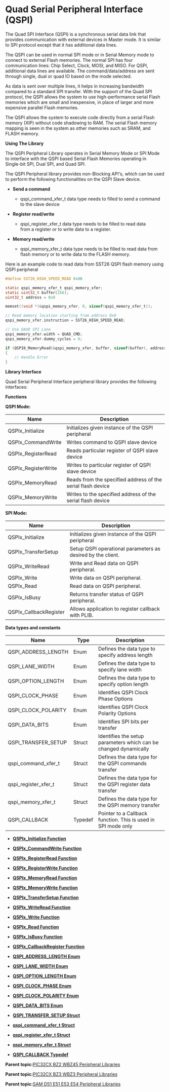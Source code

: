# Quad Serial Peripheral Interface \(QSPI\)

The Quad SPI Interface \(QSPI\) is a synchronous serial data link that provides communication with external devices in Master mode. It is similar to SPI protocol except that it has additional data lines.

The QSPI can be used in normal SPI mode or in Serial Memory mode to connect to external Flash memories. The normal SPI has four communication lines: Chip Select, Clock, MOSI, and MISO. For QSPI, additional data lines are available. The command/data/address are sent through single, dual or quad IO based on the mode selected.

As data is sent over multiple lines, it helps in increasing bandwidth compared to a standard SPI transfer. With the support of the Quad SPI protocol, the QSPI allows the system to use high-performance serial Flash memories which are small and inexpensive, in place of larger and more expensive parallel Flash memories.

The QSPI allows the system to execute code directly from a serial Flash memory \(XIP\) without code shadowing to RAM. The serial Flash memory<br />mapping is seen in the system as other memories such as SRAM, and FLASH memory.

**Using The Library**

The QSPI Peripheral Library operates in Serial Memory Mode or SPI Mode to interface with the QSPI based Serial Flash Memories operating in<br />Single-bit SPI, Dual SPI, and Quad SPI.

The QSPI Peripheral library provides non-Blocking API's, which can be used to perform the following functionalities on the QSPI Slave device.

-   **Send a command**

    -   qspi\_command\_xfer\_t data type needs to filled to send a command<br />to the slave device

-   **Register read/write**

    -   qspi\_register\_xfer\_t data type needs to be filled to read data<br />from a register or to write data to a register.

-   **Memory read/write**

    -   qspi\_memory\_xfer\_t data type needs to be filled to read data from<br />flash memory or to write data to the FLASH memory.


Here is an example code to read data from SST26 QSPI flash memory using QSPI peripheral

```c
#define SST26_HIGH_SPEED_READ 0x0B

static qspi_memory_xfer_t qspi_memory_xfer;
static uint32_t buffer[256];
uint32_t address = 0x0

memset((void *)&qspi_memory_xfer, 0, sizeof(qspi_memory_xfer_t));

// Read memory location starting from address 0x0
qspi_memory_xfer.instruction = SST26_HIGH_SPEED_READ;

// Use QAUD SPI Lane
qspi_memory_xfer.width = QUAD_CMD;
qspi_memory_xfer.dummy_cycles = 6;

if (QSPI0_MemoryRead(&qspi_memory_xfer, buffer, sizeof(buffer), address) == false)
{
    // Handle Error
}
```

**Library Interface**

Quad Serial Peripheral Interface peripheral library provides the following interfaces:

**Functions**

**QSPI Mode:**

|Name|Description|
|----|-----------|
|QSPIx\_Initialize|Initializes given instance of the QSPI peripheral|
|QSPIx\_CommandWrite|Writes command to QSPI slave device|
|QSPIx\_RegisterRead|Reads particular register of QSPI slave device|
|QSPIx\_RegisterWrite|Writes to particular register of QSPI slave device|
|QSPIx\_MemoryRead|Reads from the specified address of the serial flash device|
|QSPIx\_MemoryWrite|Writes to the specified address of the serial flash device|

**SPI Mode:**

|Name|Description|
|----|-----------|
|QSPIx\_Initialize|Initializes given instance of the QSPI peripheral|
|QSPIx\_TransferSetup|Setup QSPI operational parameters as desired by the client.|
|QSPIx\_WriteRead|Write and Read data on QSPI peripheral.|
|QSPIx\_Write|Write data on QSPI peripheral.|
|QSPIx\_Read|Read data on QSPI peripheral.|
|QSPIx\_IsBusy|Returns transfer status of QSPI peripheral.|
|QSPIx\_CallbackRegister|Allows application to register callback with PLIB.|

**Data types and constants**

|Name|Type|Description|
|----|----|-----------|
|QSPI\_ADDRESS\_LENGTH|Enum|Defines the data type to specify address length|
|QSPI\_LANE\_WIDTH|Enum|Defines the data type to specify lane width|
|QSPI\_OPTION\_LENGTH|Enum|Defines the data type to specify option length|
|QSPI\_CLOCK\_PHASE|Enum|Identifies QSPI Clock Phase Options|
|QSPI\_CLOCK\_POLARITY|Enum|Identifies QSPI Clock Polarity Options|
|QSPI\_DATA\_BITS|Enum|Identifies SPI bits per transfer|
|QSPI\_TRANSFER\_SETUP|Struct|Identifies the setup parameters which can be changed dynamically|
|qspi\_command\_xfer\_t|Struct|Defines the data type for the QSPI commands transfer|
|qspi\_register\_xfer\_t|Struct|Defines the data type for the QSPI register data transfer|
|qspi\_memory\_xfer\_t|Struct|Defines the data type for the QSPI memory transfer|
|QSPI\_CALLBACK|Typedef|Pointer to a Callback function. This is used in SPI mode only|

-   **[QSPIx\_Initialize Function](GUID-BCF71FA2-833F-4161-AFB5-7A5544CB162F.md)**  

-   **[QSPIx\_CommandWrite Function](GUID-A420CBA5-160F-4575-BC58-4DC907CA0378.md)**  

-   **[QSPIx\_RegisterRead Function](GUID-DBFCA5BF-9CB6-4B2B-AB10-EE64A38A7266.md)**  

-   **[QSPIx\_RegisterWrite Function](GUID-13150CE8-3A41-48A3-999F-1F329F046D1B.md)**  

-   **[QSPIx\_MemoryRead Function](GUID-2F6D1AB5-5A19-4C60-A0F3-408B43FB3144.md)**  

-   **[QSPIx\_MemoryWrite Function](GUID-CBE8728F-11EB-42B8-AD1E-06375459F82B.md)**  

-   **[QSPIx\_TransferSetup Function](GUID-96AD1ACD-1683-4D75-814E-414AC96E9450.md)**  

-   **[QSPIx\_WriteRead Function](GUID-E80F90F6-051F-45D8-BBF5-E802E425DC61.md)**  

-   **[QSPIx\_Write Function](GUID-A8D5526B-E30F-4C85-AB99-ABBF9FFAD4FA.md)**  

-   **[QSPIx\_Read Function](GUID-01C93495-36D6-40F9-A410-0B38A5C64B73.md)**  

-   **[QSPIx\_IsBusy Function](GUID-133F13DC-B500-4B0B-B0BD-C7E17C6F7C03.md)**  

-   **[QSPIx\_CallbackRegister Function](GUID-27218116-EA8F-4179-8D4B-A2E394D77B09.md)**  

-   **[QSPI\_ADDRESS\_LENGTH Enum](GUID-57799001-28D5-4E38-846D-487BF33CDBCF.md)**  

-   **[QSPI\_LANE\_WIDTH Enum](GUID-0E90E143-C131-4D4F-8CED-67A8FFF8ABE0.md)**  

-   **[QSPI\_OPTION\_LENGTH Enum](GUID-9C70503F-6CE6-442B-A7CF-88ABC449170E.md)**  

-   **[QSPI\_CLOCK\_PHASE Enum](GUID-A14FF81A-24A3-43A2-BCA3-F69CFE435ADA.md)**  

-   **[QSPI\_CLOCK\_POLARITY Enum](GUID-9BC01EA7-EC93-4396-98A1-F16E9CB52212.md)**  

-   **[QSPI\_DATA\_BITS Enum](GUID-4C44BB47-BF30-48AD-BD8A-A2757533075C.md)**  

-   **[QSPI\_TRANSFER\_SETUP Struct](GUID-C412DAB9-2077-4817-A1B9-C38109894040.md)**  

-   **[qspi\_command\_xfer\_t Struct](GUID-54C8D690-81CE-4D44-8B15-01E89BC66481.md)**  

-   **[qspi\_register\_xfer\_t Struct](GUID-4A2658DD-4E81-4E40-99B3-42AC38B6D021.md)**  

-   **[qspi\_memory\_xfer\_t Struct](GUID-1D968897-817D-4E39-BFEF-27D5448D4379.md)**  

-   **[QSPI\_CALLBACK Typedef](GUID-6F3AA8E6-B7CD-4D1D-B5D1-434051C00D87.md)**  


**Parent topic:**[PIC32CX BZ2 WBZ45 Peripheral Libraries](GUID-3D519D00-FDEE-4A3E-9EF7-20F335E64CEE.md)

**Parent topic:**[PIC32CX BZ3 WBZ3 Peripheral Libraries](GUID-5752DD6D-6E5D-484D-B564-DA87788492F3.md)

**Parent topic:**[SAM D51 E51 E53 E54 Peripheral Libraries](GUID-E33B93DD-6680-477E-AA96-966208DC9A50.md)

